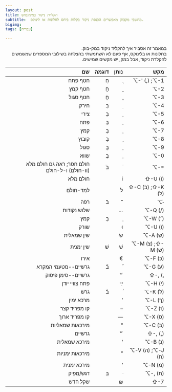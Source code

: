 ```yaml
---
layout: post
title: הקלדת ניקוד במקינטוש 
subtitle:  מחשבי מקבוק מאפשרים הכנסת ניקוד בקלות ביחס לחלונות או לינוקס. 
bigimg: 
tags: [עברית]

---
```

<div dir="rtl">
במאמר זה אסביר איך להקליד ניקוד במק-בוק.
</div>




<!--end.excerpt-->
<div dir="rtl">
בחלונות או בלינוקס, אף פעם לא השתמשתי בהצלחה בשילובי המספרים שמשמשים להקלדת ניקוד, אבל במק, יש 
מקשים שמישים.
</div>



|             שם | דוגמה | נותן |            מקש |
| -------------: | ----: | ---: | -------------: |
|        חטף פתח |     חֲ |     ֲ |  ⌥-' (,) ;⌥-1 |
|        חטף קמץ |     חֳ |     ֳ |            ⌥-2 |
|       חטף סגול |     חֱ |     ֱ |            ⌥-3 |
|           חירק |     בִ |     ִ |            ⌥-4 |
|           צירי |     בֵ |     ֵ |            ⌥-5 |
|            פתח |     בַ |     ַ |            ⌥-6 |
|            קמץ |     בָ |     ָ |            ⌥-7 |
|          קובוץ |     בֻ |     ֻ |            ⌥-8 |
|           סגול |     בֶ |     ֶ |            ⌥-9 |
|           שווא |     בְ |     ְ |            ⌥-0 |
| חולם חסר; ראה גם חולם מלא (וו-חולם) ו-ל-חולם |     בֹ |     ֹ |         ⌥-= |
| חולם מלא |  | וֹ | ⇧-U (ו) |
| למד-חולם |       |    לֹ | ⇧-C (ב)  ;⇧-K (ל) |
| רפה | בֿ | ־ | ⌥-ֿ |
|    שלוש נקודות |       |    … |        ⌥-Q (/) |
|            קמץ |     בָ |     ָ | ⌥-W (׳) |
|           שורק |       |    וּ |        ⌥-U (ו) |
|     שין שמאלית |       |    שׂ |        ⌥-A (ש) |
| שין ימנית | שׁ | שׁ | ⌥-M (צ) ;⇧-M (ש) |
|           אירו |       |    € |        ⌥-F (כ) |
| גרשיים--מטעמי המקרא |     ב֞ |     ֞ |        ⌥-G (ע) |
| גרשיים--סימן פיסוק |  | ״ | ⇧-, (, |
| פתח צוויי יודן |       |    ײַ |        ⌥-H (י) |
|            גרש |     ב֜ |     ֜ |        ⌥-K (ל) |
|      מרכא ימין |       |    ’ |        ⌥-L (ך) |
|   קו מפריד קצר |       |    – |        ⌥-Z (ז) |
|  קו מפריד ארוך |       |    — |        ⌥-X (ס) |
| מירכאות שמאליות |       |    “ |        ⌥-C (ב) |
|                                       גרשיים |       |    ״ |           ⇧-, (,) |
|   מירכא שמאלית |       |    ‘ |        ⌥-B (נ) |
| מירכאות ימניות | | ” | ⌥-V (ה) ;⌥-J (ח) |
|    מירכא ימנית |  |    ’ |        ⌥-N (מ) |
| דגש/מפיק | בּ | ּ | ⌥-, (ת) |
| שקל חדש |       |    ₪ |            ⇧-7 |
